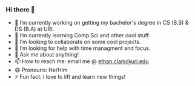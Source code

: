 ### Hi there 👋
- 🔭 I’m currently working on getting my bachelor's degree in CS (B.S) & DS (B.A) at URI.
- 🌱 I’m currently learning Comp Sci and other cool stuff.
- 👯 I’m looking to collaborate on some cool projects.
- 🤔 I’m looking for help with time managment and focus.
- 💬 Ask me about anything!
- 📫 How to reach me: email me @ ethan.clark@uri.edu
- 😄 Pronouns: He/Him
- ⚡ Fun fact: I love to lift and learn new things!
